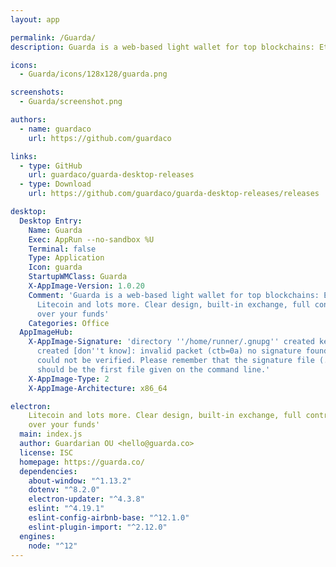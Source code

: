 ```yaml
---
layout: app

permalink: /Guarda/
description: Guarda is a web-based light wallet for top blockchains: Ethereum, Bitcoin, Litecoin and lots more. Clear design, built-in exchange, full control and security over your funds

icons:
  - Guarda/icons/128x128/guarda.png

screenshots:
  - Guarda/screenshot.png

authors:
  - name: guardaco
    url: https://github.com/guardaco

links:
  - type: GitHub
    url: guardaco/guarda-desktop-releases
  - type: Download
    url: https://github.com/guardaco/guarda-desktop-releases/releases

desktop:
  Desktop Entry:
    Name: Guarda
    Exec: AppRun --no-sandbox %U
    Terminal: false
    Type: Application
    Icon: guarda
    StartupWMClass: Guarda
    X-AppImage-Version: 1.0.20
    Comment: 'Guarda is a web-based light wallet for top blockchains: Ethereum, Bitcoin,
      Litecoin and lots more. Clear design, built-in exchange, full control and security
      over your funds'
    Categories: Office
  AppImageHub:
    X-AppImage-Signature: 'directory ''/home/runner/.gnupg'' created keybox ''/home/runner/.gnupg/pubring.kbx''
      created [don''t know]: invalid packet (ctb=0a) no signature found the signature
      could not be verified. Please remember that the signature file (.sig or .asc)
      should be the first file given on the command line.'
    X-AppImage-Type: 2
    X-AppImage-Architecture: x86_64

electron:
    Litecoin and lots more. Clear design, built-in exchange, full control and security
    over your funds'
  main: index.js
  author: Guardarian OU <hello@guarda.co>
  license: ISC
  homepage: https://guarda.co/
  dependencies:
    about-window: "^1.13.2"
    dotenv: "^8.2.0"
    electron-updater: "^4.3.8"
    eslint: "^4.19.1"
    eslint-config-airbnb-base: "^12.1.0"
    eslint-plugin-import: "^2.12.0"
  engines:
    node: "^12"
---
```


